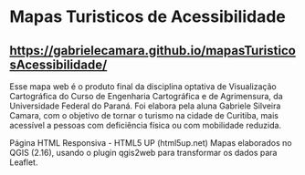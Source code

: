 # Mapas Turisticos de Acessibilidade
## https://gabrielecamara.github.io/mapasTuristicosAcessibilidade/

Esse mapa web é o produto final da disciplina optativa de Visualização Cartográfica do Curso de Engenharia Cartográfica e de Agrimensura, da Universidade Federal do Paraná.
Foi elabora pela aluna Gabriele Silveira Camara, com o objetivo de tornar o turismo na cidade de Curitiba, mais acessível a pessoas com deficiência física ou com mobilidade reduzida.

Página HTML Responsiva  - HTML5 UP (html5up.net)
Mapas elaborados no QGIS (2.16), usando o plugin qgis2web para transformar os dados para Leaflet.
